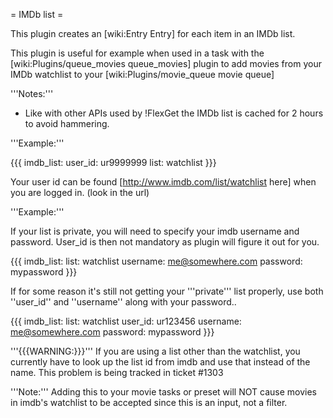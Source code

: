 = IMDb list =

This plugin creates an [wiki:Entry Entry] for each item in an IMDb list.

This plugin is useful for example when used in a task with the [wiki:Plugins/queue_movies queue_movies] plugin to add movies from your IMDb watchlist to your [wiki:Plugins/movie_queue movie queue]

'''Notes:''' 

 * Like with other APIs used by !FlexGet the IMDb list is cached for 2 hours to avoid hammering.

'''Example:'''

{{{
imdb_list:
  user_id: ur9999999
  list: watchlist
}}}

Your user id can be found [http://www.imdb.com/list/watchlist here] when you are logged in. (look in the url)

'''Example:'''

If your list is private, you will need to specify your imdb username and password. User_id is then not mandatory as plugin will figure it out for you.

{{{
imdb_list:
  list: watchlist
  username: me@somewhere.com
  password: mypassword
}}}

If for some reason it's still not getting your '''private''' list properly, use both ''user_id'' and ''username'' along with your password..

{{{
imdb_list:
  list: watchlist
  user_id: ur123456
  username: me@somewhere.com
  password: mypassword
}}}

'''{{{WARNING:}}}''' If you are using a list other than the watchlist, you currently have to look up the list id from imdb and use that instead of the name. This problem is being tracked in ticket #1303

'''Note:''' Adding this to your movie tasks or preset will NOT cause movies in imdb's watchlist to be accepted since this is an input, not a filter.